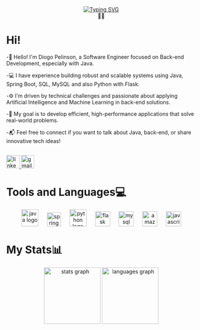 
<div align="center">
  <a href="https://git.io/typing-svg">
    <img src="https://readme-typing-svg.herokuapp.com?font=OI&pause=1000&color=C16A75&center=true&vCenter=true&random=false&width=435&lines=👋+Hello%2C+nice+to+meet+you;My+name+is+Diogo+Pelinson;I+am+a+software+engineering+student;from+FIAP" alt="Typing SVG" />
  </a>
  <br />
  <span>👨‍💻</span> 
</div>
<h1>Hi!</h1>

-👋 Hello! I'm Diogo Pelinson, a Software Engineer focused on Back-end Development, especially with Java.

-💻 I have experience building robust and scalable systems using Java, Spring Boot, SQL, MySQL and also Python with Flask.

-⚙️ I'm driven by technical challenges and passionate about applying Artificial Intelligence and Machine Learning in back-end solutions.

-🚀 My goal is to develop efficient, high-performance applications that solve real-world problems.

-📬 Feel free to connect if you want to talk about Java, back-end, or share innovative tech ideas!

##

<div align="left">
  <a href="https://www.linkedin.com/in/diogopelinson" target="_blank">
    <img src="https://img.shields.io/static/v1?message=LinkedIn&logo=linkedin&label=&color=0077B5&logoColor=white&labelColor=&style=for-the-badge" height="35" alt="linkedin logo"  />
  </a>
  <a href="mailto:diogopelinsonduartemoraes@email.com" target="_blank">
    <img src="https://img.shields.io/static/v1?message=Gmail&logo=gmail&label=&color=D14836&logoColor=white&labelColor=&style=for-the-badge" height="35" alt="gmail logo"  />
  </a>
</div>






<h1>Tools and Languages💻</h1>
<div align="center">
  <img src="https://cdn.jsdelivr.net/gh/devicons/devicon/icons/java/java-original.svg" height="45" alt="java logo"  />
  <img width="15" />
 <img src="https://cdn.jsdelivr.net/gh/devicons/devicon/icons/spring/spring-original.svg" height="37" alt="spring logo"  />
  <img width="15" />
   <img src="https://cdn.jsdelivr.net/gh/devicons/devicon/icons/python/python-original.svg" height="45" alt="python logo"  />
  <img width="15" />
  <img src="https://skillicons.dev/icons?i=flask" height="40" alt="flask logo"  />
  <img width="15" />
  <img src="https://cdn.jsdelivr.net/gh/devicons/devicon/icons/mysql/mysql-original.svg" height="40" alt="mysql logo"  />
  <img width="15" />
  <img src="https://cdn.jsdelivr.net/gh/devicons/devicon/icons/amazonwebservices/amazonwebservices-original-wordmark.svg" height="40" alt="amazonwebservices logo"  />
  <img width="15" />
  <img src="https://cdn.jsdelivr.net/gh/devicons/devicon/icons/javascript/javascript-original.svg" height="40" alt="javascript logo"  />
</div>




<h1>My Stats📊</h1>

<div align="center">
  <img src="https://github-readme-stats.vercel.app/api?username=DiogoPelinson&hide_title=false&hide_rank=false&show_icons=true&include_all_commits=true&count_private=true&disable_animations=false&theme=dracula&locale=en&hide_border=false" height="150" alt="stats graph"  />
  <img src="https://github-readme-stats.vercel.app/api/top-langs?username=DiogoPelinson&locale=en&hide_title=false&layout=compact&card_width=320&langs_count=5&theme=dracula&hide_border=false" height="150" alt="languages graph"  />
</div>



